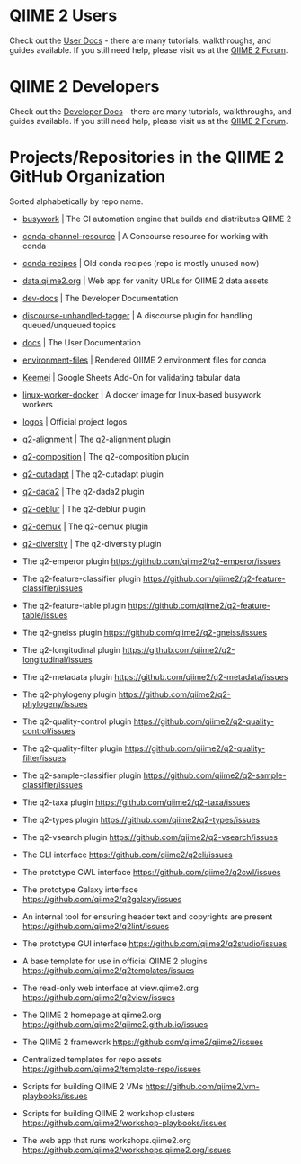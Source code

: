 # QIIME 2 Users

Check out the [User Docs](https://docs.qiime2.org) - there are many tutorials,
walkthroughs, and guides available. If you still need help, please visit us at
the [QIIME 2 Forum](https://forum.qiime2.org/c/user-support).

# QIIME 2 Developers

Check out the [Developer Docs](https://dev.qiime2.org) - there are many
tutorials, walkthroughs, and guides available. If you still need help, please
visit us at the [QIIME 2 Forum](https://forum.qiime2.org/c/dev-discussion).

# Projects/Repositories in the QIIME 2 GitHub Organization

Sorted alphabetically by repo name.

- [busywork](https://github.com/qiime2/busywork/issues)
  | The CI automation engine that builds and distributes QIIME 2
- [conda-channel-resource](https://github.com/qiime2/conda-channel-resource/issues)
  | A Concourse resource for working with conda
- [conda-recipes](https://github.com/qiime2/conda-recipes/issues)
  | Old conda recipes (repo is mostly unused now)
- [data.qiime2.org](https://github.com/qiime2/data.qiime2.org/issues)
  | Web app for vanity URLs for QIIME 2 data assets
- [dev-docs](https://github.com/qiime2/dev-docs/issues)
  | The Developer Documentation
- [discourse-unhandled-tagger](https://github.com/qiime2/discourse-unhandled-tagger/issues)
  | A discourse plugin for handling queued/unqueued topics
- [docs](https://github.com/qiime2/docs/issues)
  | The User Documentation
- [environment-files](https://github.com/qiime2/environment-files/issues)
  | Rendered QIIME 2 environment files for conda
- [Keemei](https://github.com/qiime2/Keemei/issues)
  | Google Sheets Add-On for validating tabular data
- [linux-worker-docker](https://github.com/qiime2/linux-worker-docker/issues)
  | A docker image for linux-based busywork workers
- [logos](https://github.com/qiime2/logos/issues)
  | Official project logos
- [q2-alignment](https://github.com/qiime2/q2-alignment/issues)
  | The q2-alignment plugin
- [q2-composition](https://github.com/qiime2/q2-composition/issues)
  | The q2-composition plugin
- [q2-cutadapt](https://github.com/qiime2/q2-cutadapt/issues)
  | The q2-cutadapt plugin
- [q2-dada2](https://github.com/qiime2/q2-dada2/issues)
  | The q2-dada2 plugin
- [q2-deblur](https://github.com/qiime2/q2-deblur/issues)
  | The q2-deblur plugin
- [q2-demux](https://github.com/qiime2/q2-demux/issues)
  | The q2-demux plugin
- [q2-diversity](https://github.com/qiime2/q2-diversity/issues)
  | The q2-diversity plugin
- The q2-emperor plugin
  https://github.com/qiime2/q2-emperor/issues

- The q2-feature-classifier plugin
  https://github.com/qiime2/q2-feature-classifier/issues

- The q2-feature-table plugin
  https://github.com/qiime2/q2-feature-table/issues

- The q2-gneiss plugin
  https://github.com/qiime2/q2-gneiss/issues

- The q2-longitudinal plugin
  https://github.com/qiime2/q2-longitudinal/issues

- The q2-metadata plugin
  https://github.com/qiime2/q2-metadata/issues

- The q2-phylogeny plugin
  https://github.com/qiime2/q2-phylogeny/issues

- The q2-quality-control plugin
  https://github.com/qiime2/q2-quality-control/issues

- The q2-quality-filter plugin
  https://github.com/qiime2/q2-quality-filter/issues

- The q2-sample-classifier plugin
  https://github.com/qiime2/q2-sample-classifier/issues

- The q2-taxa plugin
  https://github.com/qiime2/q2-taxa/issues

- The q2-types plugin
  https://github.com/qiime2/q2-types/issues

- The q2-vsearch plugin
  https://github.com/qiime2/q2-vsearch/issues

- The CLI interface
  https://github.com/qiime2/q2cli/issues

- The prototype CWL interface
  https://github.com/qiime2/q2cwl/issues

- The prototype Galaxy interface
  https://github.com/qiime2/q2galaxy/issues

- An internal tool for ensuring header text and copyrights are present
  https://github.com/qiime2/q2lint/issues

- The prototype GUI interface
  https://github.com/qiime2/q2studio/issues

- A base template for use in official QIIME 2 plugins
  https://github.com/qiime2/q2templates/issues

- The read-only web interface at view.qiime2.org
  https://github.com/qiime2/q2view/issues

- The QIIME 2 homepage at qiime2.org
  https://github.com/qiime2/qiime2.github.io/issues

- The QIIME 2 framework
  https://github.com/qiime2/qiime2/issues

- Centralized templates for repo assets
  https://github.com/qiime2/template-repo/issues

- Scripts for building QIIME 2 VMs
  https://github.com/qiime2/vm-playbooks/issues

- Scripts for building QIIME 2 workshop clusters
  https://github.com/qiime2/workshop-playbooks/issues

- The web app that runs workshops.qiime2.org
  https://github.com/qiime2/workshops.qiime2.org/issues
